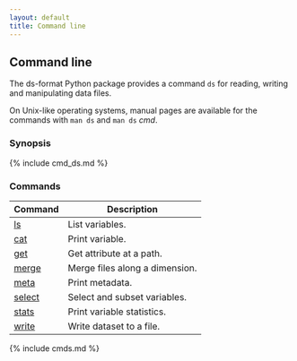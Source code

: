 ```yaml
---
layout: default
title: Command line
---
```


## Command line

The ds-format Python package provides a command `ds` for reading, writing and
manipulating data files.

On Unix-like operating systems, manual pages are available for the commands
with `man ds` and `man ds` *cmd*.

### Synopsis

{% include cmd_ds.md %}

### Commands

| Command | Description |
| --- | --- |
| [ls](#ls) | List variables. |
| [cat](#cat) | Print variable. |
| [get](#get) | Get attribute at a path. |
| [merge](#merge) | Merge files along a dimension. |
| [meta](#meta) | Print metadata. |
| [select](#select) | Select and subset variables. |
| [stats](#stats) | Print variable statistics. |
| [write](#write) | Write dataset to a file. |

{% include cmds.md %}
